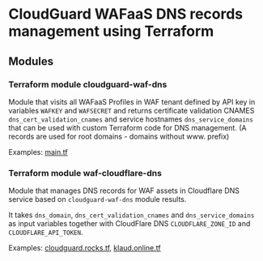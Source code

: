 # CloudGuard WAFaaS DNS records management using Terraform

## Modules

### Terraform module cloudguard-waf-dns

Module that visits all WAFaaS Profiles in WAF tenant defined by API key in variables `WAFKEY` and `WAFSECRET`
and returns certificate validation CNAMES `dns_cert_validation_cnames` and service hostnames `dns_service_domains` that can be used with custom Terraform code for DNS management.
(A records are used for root domains - domains without www. prefix)

Examples: [main.tf](./main.tf)


### Terraform module waf-cloudflare-dns

Module that manages DNS records for WAF assets in Cloudflare DNS service based on `cloudguard-waf-dns` module results.

It takes `dns_domain`, `dns_cert_validation_cnames` and `dns_service_domains` as input variables
together with CloudFlare DNS `CLOUDFLARE_ZONE_ID` and `CLOUDFLARE_API_TOKEN`.

Examples: [cloudguard.rocks.tf](./cloudguard.rocks.tf), [klaud.online.tf](./klaud.online.tf)
